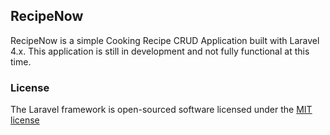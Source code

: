 ## RecipeNow

RecipeNow is a simple Cooking Recipe CRUD Application built with Laravel 4.x. This application is still in development and not fully functional at this time.

### License

The Laravel framework is open-sourced software licensed under the [MIT license](http://opensource.org/licenses/MIT)
